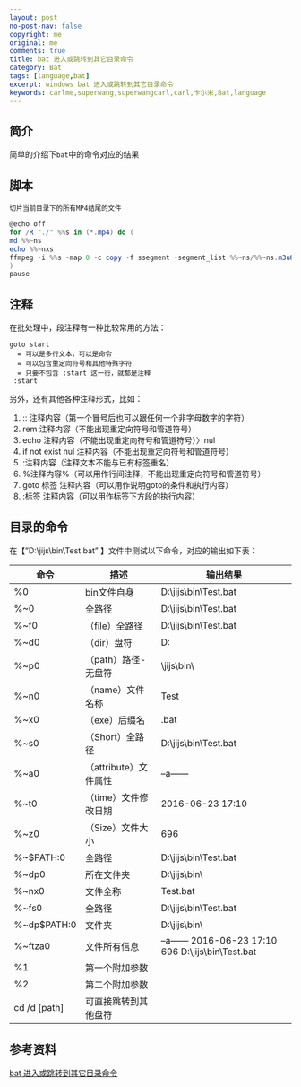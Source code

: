 ```yaml
---
layout: post
no-post-nav: false 
copyright: me
original: me
comments: true
title: bat 进入或跳转到其它目录命令
category: Bat
tags: [language,bat]
excerpt: windows bat 进入或跳转到其它目录命令
keywords: carlme,superwang,superwangcarl,carl,卡尔米,Bat,language
---
```




## 简介

简单的介绍下`bat`中的命令对应的结果

## 脚本

`切片当前目录下的所有MP4结尾的文件`

```powershell
@echo off 
for /R "./" %%s in (*.mp4) do (
md %%~ns
echo %%~nxs
ffmpeg -i %%s -map 0 -c copy -f ssegment -segment_list %%~ns/%%~ns.m3u8 -segment_list_type m3u8  -segment_time 10  %%~ns/ezjzw01_%%01d.ts
) 
pause
```

## 注释

在批处理中，段注释有一种比较常用的方法：

```
goto start
  = 可以是多行文本，可以是命令
  = 可以包含重定向符号和其他特殊字符
  = 只要不包含 :start 这一行，就都是注释
 :start
```


另外，还有其他各种注释形式，比如：

1. :: 注释内容（第一个冒号后也可以跟任何一个非字母数字的字符）
2. rem 注释内容（不能出现重定向符号和管道符号）
3. echo 注释内容（不能出现重定向符号和管道符号）〉nul
4. if not exist nul 注释内容（不能出现重定向符号和管道符号）
5. :注释内容（注释文本不能与已有标签重名）
6. %注释内容%（可以用作行间注释，不能出现重定向符号和管道符号）
7. goto 标签 注释内容（可以用作说明goto的条件和执行内容）
8. :标签 注释内容（可以用作标签下方段的执行内容）

  ## 目录的命令

在【”D:\jijs\bin\Test.bat” 】文件中测试以下命令，对应的输出如下表：

| 命令           | 描述              | 输出结果                                     |
| ------------ | --------------- | ---------------------------------------- |
| %0           | bin文件自身         | D:\jijs\bin\Test.bat                     |
| %~0          | 全路径             | D:\jijs\bin\Test.bat                     |
| %~f0         | （file）全路径       | D:\jijs\bin\Test.bat                     |
| %~d0         | （dir）盘符         | D:                                       |
| %~p0         | （path）路径-无盘符    | \jijs\bin\                               |
| %~n0         | （name）文件名称      | Test                                     |
| %~x0         | （exe）后缀名        | .bat                                     |
| %~s0         | （Short）全路径      | D:\jijs\bin\Test.bat                     |
| %~a0         | （attribute）文件属性 | –a——                                     |
| %~t0         | （time）文件修改日期    | 2016-06-23 17:10                         |
| %~z0         | （Size）文件大小      | 696                                      |
| %~$PATH:0    | 全路径             | D:\jijs\bin\Test.bat                     |
| %~dp0        | 所在文件夹           | D:\jijs\bin\                             |
| %~nx0        | 文件全称            | Test.bat                                 |
| %~fs0        | 全路径             | D:\jijs\bin\Test.bat                     |
| %~dp$PATH:0  | 文件夹             | D:\jijs\bin\                             |
| %~ftza0      | 文件所有信息          | –a—— 2016-06-23 17:10 696 D:\jijs\bin\Test.bat |
| %1           | 第一个附加参数         |                                          |
| %2           | 第二个附加参数         |                                          |
| cd /d [path] | 可直接跳转到其他盘符      |                                          |

## 参考资料

[bat 进入或跳转到其它目录命令](https://blog.csdn.net/jijianshuai/article/details/78833101)